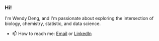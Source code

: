 ### Hi!

<!--
**wendydengg/wendydengg** is a ✨ _special_ ✨ repository because its `README.md` (this file) appears on your GitHub profile.

Here are some ideas to get you started:

- 🔭 I’m currently working on ...
- 🌱 I’m currently learning ...
- 👯 I’m looking to collaborate on ...
- 🤔 I’m looking for help with ...
- 💬 Ask me about ...
- 📫 How to reach me: ...
- 😄 Pronouns: ...
- ⚡ Fun fact: ...
-->

I'm Wendy Deng, and I'm passionate about exploring the intersection of biology, chemistry, statistic, and data science.
- 📫 How to reach me: [Email](haoyund@sas.upenn.edu) or [LinkedIn](https://www.linkedin.com/in/wendydengg/)
